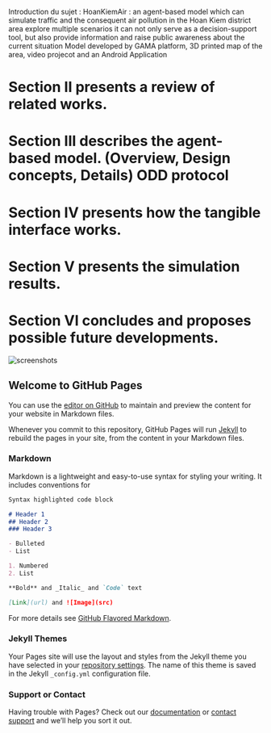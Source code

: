 Introduction du sujet : HoanKiemAir : an agent-based model which can simulate traffic and the consequent air pollution in the Hoan Kiem district area
explore multiple scenarios
it can not only serve as a decision-support tool, but also provide information and raise public awareness about the current situation
Model developed by GAMA platform, 3D printed map of the area, video projecot and an Android Application
<h1>Section II presents a review of related works.</h1>
<h1>Section III describes the agent-based model. (Overview, Design concepts, Details) ODD protocol</h1>
<h1>Section IV presents how the tangible interface works.</h1>
<h1>Section V presents the simulation results.</h1>
<h1>Section VI concludes and proposes possible future developments.</h1>

![screenshots](https://i.imgur.com/8mhaV0i.png)

## Welcome to GitHub Pages

You can use the [editor on GitHub](https://github.com/Julien-Thuillier/HoanKiemAir/edit/main/README.md) to maintain and preview the content for your website in Markdown files.

Whenever you commit to this repository, GitHub Pages will run [Jekyll](https://jekyllrb.com/) to rebuild the pages in your site, from the content in your Markdown files.

### Markdown

Markdown is a lightweight and easy-to-use syntax for styling your writing. It includes conventions for

```markdown
Syntax highlighted code block

# Header 1
## Header 2
### Header 3

- Bulleted
- List

1. Numbered
2. List

**Bold** and _Italic_ and `Code` text

[Link](url) and ![Image](src)
```

For more details see [GitHub Flavored Markdown](https://guides.github.com/features/mastering-markdown/).

### Jekyll Themes

Your Pages site will use the layout and styles from the Jekyll theme you have selected in your [repository settings](https://github.com/Julien-Thuillier/HoanKiemAir/settings/pages). The name of this theme is saved in the Jekyll `_config.yml` configuration file.

### Support or Contact

Having trouble with Pages? Check out our [documentation](https://docs.github.com/categories/github-pages-basics/) or [contact support](https://support.github.com/contact) and we’ll help you sort it out.
